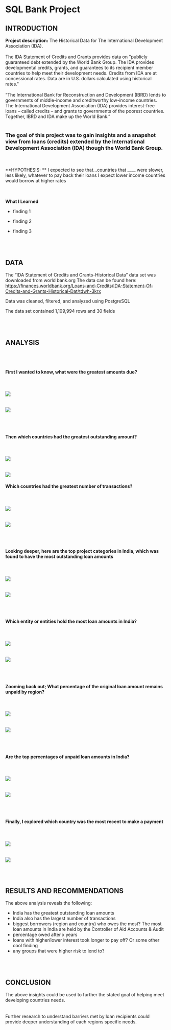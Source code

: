 # SQL Bank Project
 
## INTRODUCTION

**Project description:** The Historical Data for The International Development Association (IDA).  <br><br>
The IDA Statement of Credits and Grants provides data on "publicly guaranteed debt extended by the World Bank Group.  The IDA provides developmental credits, grants, and guarantees to its recipient member countries to help meet their development needs.  Credits from IDA are at concessional rates.  Data are in U.S. dollars calculated using historical rates."
<br><br>
“The International Bank for Reconstruction and Development (IBRD) lends to governments of middle-income and creditworthy low-income countries.
The International Development Association (IDA) provides interest-free loans – called credits – and grants to governments of the poorest countries.
Together, IBRD and IDA make up the World Bank.”
<br><br>
### The goal of this project was to gain insights and a snapshot view from loans (credits) extended by the International Development Association (IDA) though the World Bank Group.   
 
<br><br>
**HYPOTHESIS:  **
I expected to see that…countries that ____ were slower, less likely, whatever to pay back their loans
I expect lower income countries would borrow at higher rates

<br><br>
**What I Learned**
* finding 1

* finding 2

* finding 3

<br><br>
## DATA

The “IDA Statement of Credits and Grants-Historical Data” data set was downloaded from world bank.org
The data can be found here:  https://finances.worldbank.org/Loans-and-Credits/IDA-Statement-Of-Credits-and-Grants-Historical-Dat/tdwh-3krx

Data was cleaned, filtered, and analyzed using PostgreSQL

The data set contained 1,109,994 rows and 30 fields


<br><br>
## ANALYSIS

<br><br>
#### First I wanted to know, what were the greatest amounts due? 
<br><br>
<img src="images/SQL1_top_10_amt_due.png?raw=true"/>  
<br><br>
<img src="images/1Table_top_10_amt_due.png?raw=true"/> 

<br><br>
#### Then which countries had the greatest outstanding amount?
<br><br>
<img src="images/SQL2_Max_owed_to_IDA.png?raw=true"/>    
<br><br>
<img src="images/2Table_max_owed_to_IDA.png?raw=true"/>   

#### Which countries had the greatest number of transactions?
<br><br>
<img src="images/SQL3B_Greatest_Number_of_Transactions.png?raw=true"/>    
<br><br>
<img src="images/3BTable_Greatest_Number_of_Transactions.png?raw=true"/> 

<br><br>
#### Looking deeper, here are the top project categories in India, which was found to have the most outstanding loan amounts 
<br><br>
<img src="images/SQL3_most_frequent_projects_India.png?raw=true"/>  
<br><br>
<img src="images/3Table_most_frequent_projects_India.png?raw=true"/>   


<br><br>
#### Which entity or entities hold the most loan amounts in India?
<br><br>
<img src="images/SQL4_who_has_most_loans_in_India.png?raw=true"/>   
<br><br>
<img src="images/4Table_who_has_most_loans_in_India.png?raw=true"/>   

<br><br>
#### Zooming back out; What percentage of the original loan amount remains unpaid by region?
<br><br>
<img src="images/LowestGradRates_MA_Schools.png?raw=true"/>  
<br><br>
<img src="images/LowestGradRates_MA_Schools.png?raw=true"/>  

<br><br>
#### Are the top percentages of unpaid loan amounts in India?
<br><br>
<img src="images/LowestGradRates_MA_Schools.png?raw=true"/>  
<br><br>
<img src="images/LowestGradRates_MA_Schools.png?raw=true"/>   


<br><br>
#### Finally, I explored which country was the most recent to make a payment
<br><br>
<img src="images/LowestGradRates_MA_Schools.png?raw=true"/>  
<br><br>
<img src="images/LowestGradRates_MA_Schools.png?raw=true"/>  




<br><br>
## RESULTS AND RECOMMENDATIONS

The above analysis reveals the following:
*  India has the greatest outstanding loan amounts 
*  India also has the largest number of transactions
*  biggest borrowers (region and country) who owes the most?  The most loan amounts in India are held by the Controller of Aid Accounts & Audit
*  percentage owed after x years
*  loans with higher/lower interest took longer to pay off?  Or some other cool finding
*  any groups that were higher risk to lend to?

<br><br>
## CONCLUSION

The above insights could be used to further the stated goal of helping meet developing countries needs.  
<br><br>
Further research to understand barriers met by loan recipients could provide deeper understanding of each regions specific needs.
